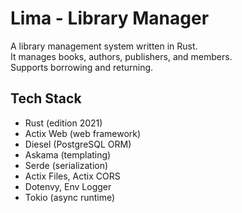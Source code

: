 # Lima - Library Manager

A library management system written in Rust.  
It manages books, authors, publishers, and members.  
Supports borrowing and returning.

## Tech Stack
- Rust (edition 2021)
- Actix Web (web framework)
- Diesel (PostgreSQL ORM)
- Askama (templating)
- Serde (serialization)
- Actix Files, Actix CORS
- Dotenvy, Env Logger
- Tokio (async runtime)